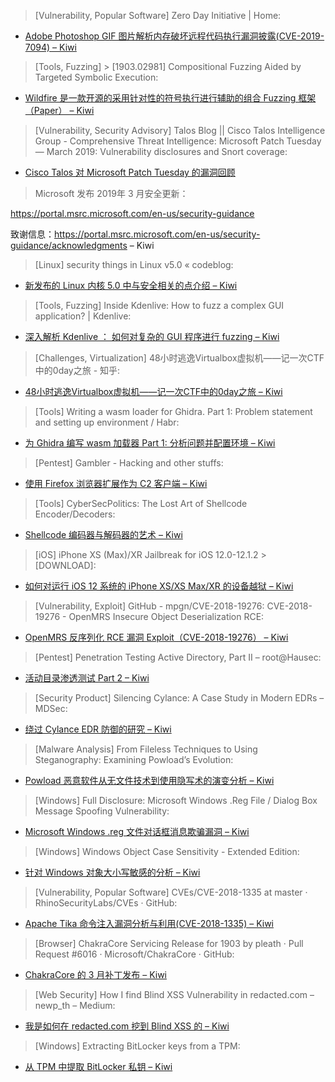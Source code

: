 > [Vulnerability, Popular Software] Zero Day Initiative | Home: 

* [Adobe Photoshop GIF 图片解析内存破坏远程代码执行漏洞披露(CVE-2019-7094) – Kiwi](https://www.zerodayinitiative.com/advisories/ZDI-19-258/)

> [Tools, Fuzzing] > [1903.02981] Compositional Fuzzing Aided by Targeted Symbolic Execution: 

* [Wildfire 是一款开源的采用针对性的符号执行进行辅助的组合 Fuzzing 框架（Paper） – Kiwi](https://arxiv.org/abs/1903.02981)

> [Vulnerability, Security Advisory] Talos Blog || Cisco Talos Intelligence Group - Comprehensive Threat Intelligence: Microsoft Patch Tuesday — March 2019: Vulnerability disclosures and Snort coverage: 

* [Cisco Talos 对 Microsoft Patch Tuesday 的漏洞回顾](http://cs.co/6012EXjN0)

> Microsoft 发布 2019年 3 月安全更新：

https://portal.msrc.microsoft.com/en-us/security-guidance 

致谢信息：https://portal.msrc.microsoft.com/en-us/security-guidance/acknowledgments – Kiwi

> [Linux] security things in Linux v5.0 « codeblog: 

* [新发布的 Linux 内核 5.0 中与安全相关的点介绍 – Kiwi](https://outflux.net/blog/archives/2019/03/12/security-things-in-linux-v5-0/)

> [Tools, Fuzzing] Inside Kdenlive: How to fuzz a complex GUI application? | Kdenlive: 

* [深入解析 Kdenlive ： 如何对复杂的 GUI 程序进行 fuzzing  – Kiwi](https://kdenlive.org/en/2019/03/inside-kdenlive-how-to-fuzz-a-complex-gui-application/)

> [Challenges, Virtualization] 48小时逃逸Virtualbox虚拟机——记一次CTF中的0day之旅 - 知乎: 

* [48小时逃逸Virtualbox虚拟机——记一次CTF中的0day之旅 – Kiwi](https://zhuanlan.zhihu.com/p/58910752)

> [Tools] Writing a wasm loader for Ghidra. Part 1: Problem statement and setting up environment / Habr: 

* [为 Ghidra 编写 wasm 加载器 Part 1: 分析问题并配置环境 – Kiwi](https://habr.com/en/post/443318/)

> [Pentest] Gambler - Hacking and other stuffs: 

* [使用 Firefox 浏览器扩展作为 C2 客户端 – Kiwi](https://mthbernardes.github.io/persistence/2019/03/07/using-firefox-webextensions-as-c2-client.html)

> [Tools] CyberSecPolitics: The Lost Art of Shellcode Encoder/Decoders: 

* [Shellcode 编码器与解码器的艺术 – Kiwi](https://cybersecpolitics.blogspot.com/2019/03/the-lost-art-of-shellcode.html)

> [iOS] iPhone XS (Max)/XR Jailbreak for iOS 12.0-12.1.2 > [DOWNLOAD]: 

* [如何对运行 iOS 12 系统的 iPhone XS/XS Max/XR 的设备越狱 – Kiwi](https://yalujailbreak.net/iphone-xs-xr-jailbreak/)

> [Vulnerability, Exploit] GitHub - mpgn/CVE-2018-19276: CVE-2018-19276 - OpenMRS Insecure Object Deserialization RCE: 

* [OpenMRS 反序列化 RCE 漏洞 Exploit（CVE-2018-19276） – Kiwi](https://github.com/mpgn/CVE-2018-19276/)

> [Pentest] Penetration Testing Active Directory, Part II – root@Hausec: 

* [活动目录渗透测试 Part 2 – Kiwi](https://hausec.com/2019/03/12/penetration-testing-active-directory-part-ii/)

> [Security Product] Silencing Cylance: A Case Study in Modern EDRs – MDSec: 

* [绕过 Cylance EDR 防御的研究 – Kiwi](https://www.mdsec.co.uk/2019/03/silencing-cylance-a-case-study-in-modern-edrs/)

> [Malware Analysis] From Fileless Techniques to Using Steganography: Examining Powload’s Evolution: 

* [Powload 恶意软件从无文件技术到使用隐写术的演变分析 – Kiwi](http://feeds.trendmicro.com/~r/Anti-MalwareBlog/~3/Z70qJyleV44/)

> [Windows] Full Disclosure: Microsoft Windows .Reg File / Dialog Box Message Spoofing Vulnerability: 

* [Microsoft Windows .reg 文件对话框消息欺骗漏洞 – Kiwi](https://goo.gl/fb/t8bFMN)

> [Windows] Windows Object Case Sensitivity - Extended Edition: 

* [针对 Windows 对象大小写敏感的分析 – Kiwi](https://tyranidslair.blogspot.com/2019/03/windows-object-case-sensitivity.html)

> [Vulnerability, Popular Software] CVEs/CVE-2018-1335 at master · RhinoSecurityLabs/CVEs · GitHub: 

* [Apache Tika 命令注入漏洞分析与利用(CVE-2018-1335) – Kiwi](http://bit.ly/2VVfdUp)

> [Browser] ChakraCore Servicing Release for 1903 by pleath · Pull Request #6016 · Microsoft/ChakraCore · GitHub: 

* [ChakraCore 的 3 月补丁发布 – Kiwi](https://github.com/Microsoft/ChakraCore/pull/6016)

> [Web Security] How I find Blind XSS Vulnerability in redacted.com – newp_th – Medium: 

* [我是如何在 redacted.com 挖到 Blind XSS 的 – Kiwi](https://medium.com/@newp_th/how-i-find-blind-xss-vulnerability-in-redacted-com-33af18b56869)

> [Windows] Extracting BitLocker keys from a TPM: 

* [从 TPM 中提取 BitLocker 私钥 – Kiwi](https://pulsesecurity.co.nz/articles/TPM-sniffing)
